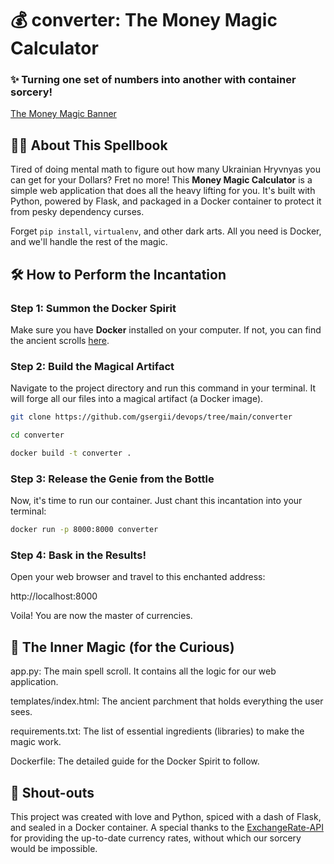 # 💰 converter: The Money Magic Calculator
### ✨ Turning one set of numbers into another with container sorcery!

[The Money Magic Banner](https://imgur.com/gallery/ryo-money-cat-qI0hP47#/t/money_cat)

## 🧙‍♂️ About This Spellbook

Tired of doing mental math to figure out how many Ukrainian Hryvnyas you can get for your Dollars? Fret no more! This **Money Magic Calculator** is a simple web application that does all the heavy lifting for you. It's built with Python, powered by Flask, and packaged in a Docker container to protect it from pesky dependency curses.

Forget `pip install`, `virtualenv`, and other dark arts. All you need is Docker, and we'll handle the rest of the magic.

## 🛠️ How to Perform the Incantation

### Step 1: Summon the Docker Spirit

Make sure you have **Docker** installed on your computer. If not, you can find the ancient scrolls [here](https://www.docker.com/get-started/).

### Step 2: Build the Magical Artifact

Navigate to the project directory and run this command in your terminal. It will forge all our files into a magical artifact (a Docker image).

```bash
git clone https://github.com/gsergii/devops/tree/main/converter

cd converter

docker build -t converter .
```

### Step 3: Release the Genie from the Bottle
Now, it's time to run our container. Just chant this incantation into your terminal:

```bash
docker run -p 8000:8000 converter
```

### Step 4: Bask in the Results!
Open your web browser and travel to this enchanted address:

http://localhost:8000

Voila! You are now the master of currencies.

## 🔮 The Inner Magic (for the Curious)

app.py: The main spell scroll. It contains all the logic for our web application.

templates/index.html: The ancient parchment that holds everything the user sees.

requirements.txt: The list of essential ingredients (libraries) to make the magic work.

Dockerfile: The detailed guide for the Docker Spirit to follow.

## 📜 Shout-outs
This project was created with love and Python, spiced with a dash of Flask, and sealed in a Docker container. A special thanks to the [ExchangeRate-API](https://open.er-api.com/v6/latest/USD) for providing the up-to-date currency rates, without which our sorcery would be impossible.